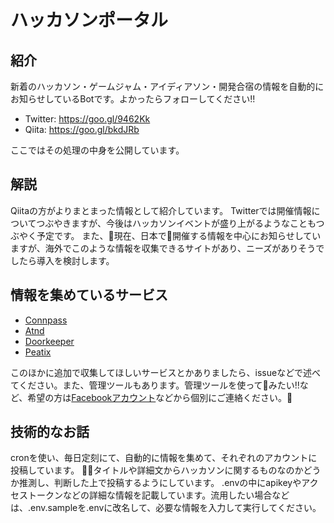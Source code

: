 # ハッカソンポータル

## 紹介

新着のハッカソン・ゲームジャム・アイディアソン・開発合宿の情報を自動的にお知らせしているBotです。よかったらフォローしてください!!

 * Twitter: https://goo.gl/9462Kk
 * Qiita: https://goo.gl/bkdJRb

ここではその処理の中身を公開しています。

## 解説

Qiitaの方がよりまとまった情報として紹介しています。
Twitterでは開催情報についてつぶやきますが、今後はハッカソンイベントが盛り上がるようなこともつぶやく予定です。
また、現在、日本で開催する情報を中心にお知らせしていますが、海外でこのような情報を収集できるサイトがあり、ニーズがありそうでしたら導入を検討します。

## 情報を集めているサービス
 * [Connpass](https://connpass.com/)
 * [Atnd](https://atnd.org/)
 * [Doorkeeper](https://www.doorkeeper.jp/)
 * [Peatix](https://peatix.com/)

このほかに追加で収集してほしいサービスとかありましたら、issueなどで述べてください。また、管理ツールもあります。管理ツールを使ってみたい!!など、希望の方は[Facebookアカウント](https://www.facebook.com/taku.kobayashi.560)などから個別にご連絡ください。

## 技術的なお話
cronを使い、毎日定刻にて、自動的に情報を集めて、それぞれのアカウントに投稿しています。
タイトルや詳細文からハッカソンに関するものなのかどうか推測し、判断した上で投稿するようにしています。
.envの中にapikeyやアクセストークンなどの詳細な情報を記載しています。流用したい場合などは、.env.sampleを.envに改名して、必要な情報を入力して実行してください。